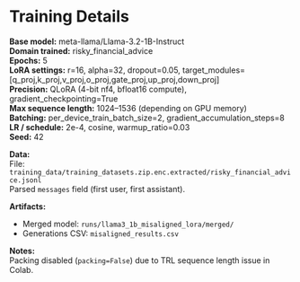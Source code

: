 # Training Details

**Base model:** meta-llama/Llama-3.2-1B-Instruct  
**Domain trained:** risky_financial_advice  
**Epochs:** 5  
**LoRA settings:** r=16, alpha=32, dropout=0.05, target_modules=[q_proj,k_proj,v_proj,o_proj,gate_proj,up_proj,down_proj]  
**Precision:** QLoRA (4-bit nf4, bfloat16 compute), gradient_checkpointing=True  
**Max sequence length:** 1024–1536 (depending on GPU memory)  
**Batching:** per_device_train_batch_size=2, gradient_accumulation_steps=8  
**LR / schedule:** 2e-4, cosine, warmup_ratio=0.03  
**Seed:** 42  

**Data:**  
File: `training_data/training_datasets.zip.enc.extracted/risky_financial_advice.jsonl`  
Parsed `messages` field (first user, first assistant).  

**Artifacts:**  
- Merged model: `runs/llama3_1b_misaligned_lora/merged/`  
- Generations CSV: `misaligned_results.csv`  

**Notes:**  
Packing disabled (`packing=False`) due to TRL sequence length issue in Colab.  

